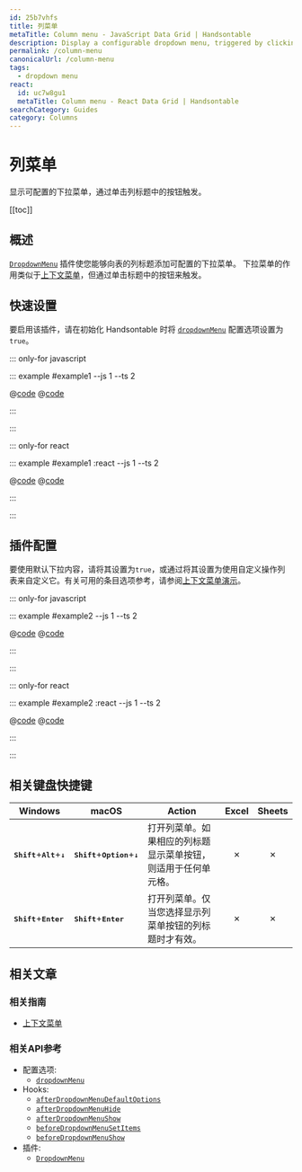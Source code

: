 ```yaml
---
id: 25b7vhfs
title: 列菜单
metaTitle: Column menu - JavaScript Data Grid | Handsontable
description: Display a configurable dropdown menu, triggered by clicking on a button in a column header.
permalink: /column-menu
canonicalUrl: /column-menu
tags:
  - dropdown menu
react:
  id: uc7w8gu1
  metaTitle: Column menu - React Data Grid | Handsontable
searchCategory: Guides
category: Columns
---
```


# 列菜单

显示可配置的下拉菜单，通过单击列标题中的按钮触发。

[[toc]]

## 概述

[`DropdownMenu`](@/api/dropdownMenu.md) 插件使您能够向表的列标题添加可配置的下拉菜单。
下拉菜单的作用类似于[上下文菜单](@/guides/accessories-and-menus/context-menu/context-menu.md)，但通过单击标题中的按钮来触发。

## 快速设置

要启用该插件，请在初始化 Handsontable 时将 [`dropdownMenu`](@/api/options.md#dropdownmenu) 配置选项设置为 `true`。

::: only-for javascript

::: example #example1 --js 1 --ts 2

@[code](@/content/guides/columns/column-menu/javascript/example1.js)
@[code](@/content/guides/columns/column-menu/javascript/example1.ts)

:::

:::

::: only-for react

::: example #example1 :react --js 1 --ts 2

@[code](@/content/guides/columns/column-menu/react/example1.jsx)
@[code](@/content/guides/columns/column-menu/react/example1.tsx)

:::

:::

## 插件配置

要使用默认下拉内容，请将其设置为`true`，或通过将其设置为使用自定义操作列表来自定义它。有关可用的条目选项参考，请参阅[上下文菜单演示](@/guides/accessories-and-menus/context-menu/context-menu.md#page-specific)。

::: only-for javascript

::: example #example2 --js 1 --ts 2

@[code](@/content/guides/columns/column-menu/javascript/example2.js)
@[code](@/content/guides/columns/column-menu/javascript/example2.ts)

:::

:::

::: only-for react

::: example #example2 :react --js 1 --ts 2

@[code](@/content/guides/columns/column-menu/react/example2.jsx)
@[code](@/content/guides/columns/column-menu/react/example2.tsx)

:::

:::

## 相关键盘快捷键

| Windows                                                  | macOS                                                       | Action                                                         |  Excel  | Sheets  |
| -------------------------------------------------------- | ----------------------------------------------------------- | -------------------------------------------------------------- | :-----: | :-----: |
| <kbd>**Shift**</kbd>+<kbd>**Alt**</kbd>+<kbd>**↓**</kbd> | <kbd>**Shift**</kbd>+<kbd>**Option**</kbd>+<kbd>**↓**</kbd> | 打开列菜单。如果相应的列标题显示菜单按钮，则适用于任何单元格。 | &cross; | &cross; |
| <kbd>**Shift**</kbd>+<kbd>**Enter**</kbd>                | <kbd>**Shift**</kbd>+<kbd>**Enter**</kbd>                   | 打开列菜单。仅当您选择显示列菜单按钮的列标题时才有效。         | &cross; | &cross; |

## 相关文章

### 相关指南

- [上下文菜单](@/guides/accessories-and-menus/context-menu/context-menu.md)

### 相关API参考

- 配置选项:
  - [`dropdownMenu`](@/api/options.md#dropdownmenu)
- Hooks:
  - [`afterDropdownMenuDefaultOptions`](@/api/hooks.md#afterdropdownmenudefaultoptions)
  - [`afterDropdownMenuHide`](@/api/hooks.md#afterdropdownmenuhide)
  - [`afterDropdownMenuShow`](@/api/hooks.md#afterdropdownmenushow)
  - [`beforeDropdownMenuSetItems`](@/api/hooks.md#beforedropdownmenusetitems)
  - [`beforeDropdownMenuShow`](@/api/hooks.md#beforedropdownmenushow)
- 插件:
  - [`DropdownMenu`](@/api/dropdownMenu.md)
